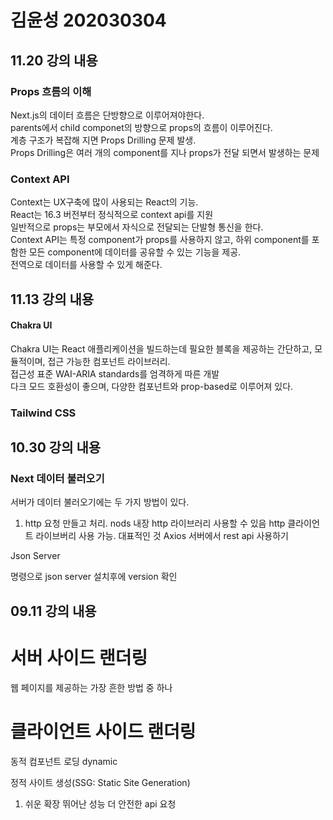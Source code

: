 # 김윤성 202030304

## 11.20 강의 내용

### Props 흐름의 이해 
Next.js의 데이터 흐름은 단방향으로 이루어져야한다. <br>
parents에서 child componet의 방향으로 props의 흐름이 이루어진다. <br>
계층 구조가 복잡해 지면 Props Drilling 문제 발생. <br>
Props Drilling은 여러 개의 component를 지나 props가 전달 되면서 발생하는 문제 

### Context API
Context는 UX구축에 많이 사용되는 React의 기능.<br>
React는 16.3 버전부터 정식적으로 context api를 지원 <br> 
일반적으로 props는 부모에서 자식으로 전달되는 단발형 통신을 한다. <br>
Context API는 특정 component가 props를 사용하지 않고, 하위 component를 포함한 모든 component에 데이터를 공유할 수 있는 기능을 제공. <br>
전역으로 데이터를 사용할 수 있게 해준다. <br>


## 11.13 강의 내용

#### Chakra UI
Chakra UI는 React 애플리케이션을 빌드하는데 필요한 블록을 제공하는 간단하고, 모듈적이며, 접근 가능한 컴포넌트 라이브러리. <br>
접근성 표준 WAI-ARIA standards를 엄격하게 따른 개발 <br>
다크 모드 호환성이 좋으며, 다양한 컴포넌트와 prop-based로 이루어져 있다. <br>

### Tailwind CSS

## 10.30 강의 내용

### Next 데이터 불러오기

서버가 데이터 불러오기에는 두 가지 방법이 있다. <br>
1. http 요청 만들고 처리. nods 내장 http 라이브러리 사용할 수 있음 http 클라이언트 라이브버리 사용 가능. 대표적인 것 Axios
서버에서 rest api 사용하기

Json Server

명령으로 json server 설치후에 version 확인

## 09.11 강의 내용

# 서버 사이드 랜더링 
웹 페이지를 제공하는 가장 흔한 방법 중 하나

# 클라이언트 사이드 랜더링 

동적 컴포넌트 로딩 dynamic

정적 사이트 생성(SSG: Static Site Generation)
1. 쉬운 확장 뛰어난 성능 더 안전한 api 요청